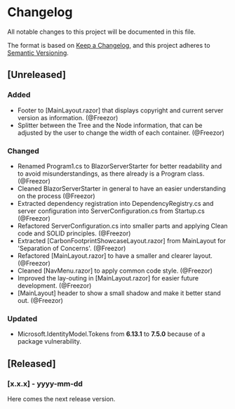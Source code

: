 # Changelog

All notable changes to this project will be documented in this file.

The format is based on [Keep a Changelog](https://keepachangelog.com/en/1.1.0/),
and this project adheres to [Semantic Versioning](https://semver.org/spec/v2.0.0.html).

## [Unreleased]

### Added

- Footer to [MainLayout.razor] that displays copyright and current server version as information. (@Freezor)
- Splitter between the Tree and the Node information, that can be adjusted by the user to change the width of each container. (@Freezor)

### Changed

- Renamed Program1.cs to BlazorServerStarter for better readability and to avoid misunderstandings, as there already is a Program class. (@Freezor)
- Cleaned BlazorServerStarter in general to have an easier understanding on the process (@Freezor)
- Extracted dependency registration into DependencyRegistry.cs and server configuration into ServerConfiguration.cs from Startup.cs (@Freezor)
- Refactored ServerConfiguration.cs into smaller parts and applying Clean code and SOLID principles. (@Freezor)
- Extracted [CarbonFootprintShowcaseLayout.razor] from MainLayout for 'Separation of Concerns'. (@Freezor)
- Refactored [MainLayout.razor] to have a smaller and clearer layout. (@Freezor)
- Cleaned [NavMenu.razor] to apply common code style. (@Freezor)
- Improved the lay-outing in [MainLayout.razor] for easier future development. (@Freezor)
- [MainLayout] header to show a small shadow and make it better stand out. (@Freezor)

### Updated

- Microsoft.IdentityModel.Tokens from **6.13.1** to **7.5.0** because of a package vulnerability.

## [Released]

### [x.x.x] - yyyy-mm-dd

Here comes the next release version.
